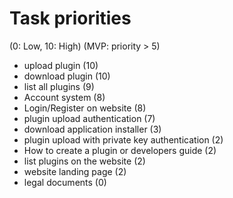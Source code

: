 # Task priorities

(0: Low, 10: High)
(MVP: priority > 5)

- upload plugin (10)
- download plugin (10)
- list all plugins (9)
- Account system (8)
- Login/Register on website (8)
- plugin upload authentication (7)
- download application installer (3)
- plugin upload with private key authentication (2)
- How to create a plugin or developers guide (2)
- list plugins on the website (2)
- website landing page (2)
- legal documents (0)
